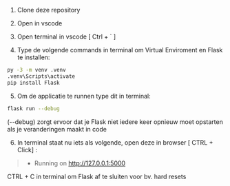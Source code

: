 1. Clone deze repository

2. Open in vscode 

3. Open terminal in vscode [ Ctrl + ` ]

4. Type de volgende commands in terminal om Virtual Enviroment en Flask te installen:

``` bash
py -3 -m venv .venv
.venv\Scripts\activate
pip install Flask
```

5. Om de applicatie te runnen type dit in terminal:
``` bash
flask run --debug
```
(--debug) zorgt ervoor dat je Flask niet iedere keer opnieuw moet opstarten als je veranderingen maakt in code

6. In terminal staat nu iets als volgende, open deze in browser [ CTRL + Click] :

> * Running on http://127.0.0.1:5000

 CTRL + C in terminal om Flask af te sluiten voor bv. hard resets
